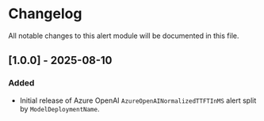 # Changelog

All notable changes to this alert module will be documented in this file.

## [1.0.0] - 2025-08-10
### Added
- Initial release of Azure OpenAI `AzureOpenAINormalizedTTFTInMS` alert split by `ModelDeploymentName`.



